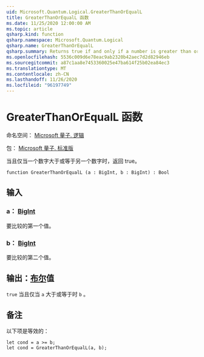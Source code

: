 ```yaml
---
uid: Microsoft.Quantum.Logical.GreaterThanOrEqualL
title: GreaterThanOrEqualL 函数
ms.date: 11/25/2020 12:00:00 AM
ms.topic: article
qsharp.kind: function
qsharp.namespace: Microsoft.Quantum.Logical
qsharp.name: GreaterThanOrEqualL
qsharp.summary: Returns true if and only if a number is greater than or equal to another number.
ms.openlocfilehash: 5536c009d6e78eac9ab2320b42aec7d2d82946eb
ms.sourcegitcommit: a87c1aa8e7453360025e47ba614f25b02ea84ec3
ms.translationtype: MT
ms.contentlocale: zh-CN
ms.lasthandoff: 11/26/2020
ms.locfileid: "96197749"
---
```

# <a name="greaterthanorequall-function"></a>GreaterThanOrEqualL 函数

命名空间： [Microsoft 量子. 逻辑](xref:Microsoft.Quantum.Logical)

包： [Microsoft 量子. 标准版](https://nuget.org/packages/Microsoft.Quantum.Standard)


当且仅当一个数字大于或等于另一个数字时，返回 true。

```qsharp
function GreaterThanOrEqualL (a : BigInt, b : BigInt) : Bool
```


## <a name="input"></a>输入

### <a name="a--bigint"></a>a： [BigInt](xref:microsoft.quantum.lang-ref.bigint)

要比较的第一个值。


### <a name="b--bigint"></a>b： [BigInt](xref:microsoft.quantum.lang-ref.bigint)

要比较的第二个值。



## <a name="output--bool"></a>输出：[布尔](xref:microsoft.quantum.lang-ref.bool)值

`true` 当且仅当 `a` 大于或等于时 `b` 。

## <a name="remarks"></a>备注

以下项是等效的：

```Q#
let cond = a >= b;
let cond = GreaterThanOrEqualL(a, b);
```